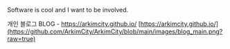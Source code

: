 Software is cool and I want to be involved.

개인 블로그
BLOG - https://arkimcity.github.io/
[https://arkimcity.github.io/](https://github.com/ArkimCity/ArkimCity/blob/main/images/blog_main.png?raw=true)

<!--personal GITBOOK f - https://arkimcity.gitbook.io/-->

<!--![screenshot](https://github.com/ArkimCity/ArkimCity/blob/main/KakaoTalk_20210105_234951385.jpg?raw=true)-->


<!--![Kim's github stats](https://github-readme-stats.vercel.app/api?username=ArkimCity&show_icons=true)-->

<!--
**ArkimCity/ArkimCity** is a ✨ _special_ ✨ repository because its `README.md` (this file) appears on your GitHub profile.

Here are some ideas to get you started:

- 🔭 I’m currently working on ...
- 🌱 I’m currently learning ...
- 👯 I’m looking to collaborate on ...
- 🤔 I’m looking for help with ...
- 💬 Ask me about ...
- 📫 How to reach me: ...
- 😄 Pronouns: ...
- ⚡ Fun fact: ...
-->
